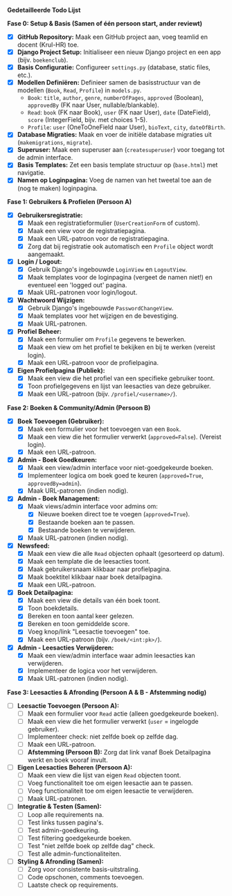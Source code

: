 **Gedetailleerde Todo Lijst**

**Fase 0: Setup & Basis (Samen of één persoon start, ander reviewt)**

- [x] **GitHub Repository:** Maak een GitHub project aan, voeg teamlid en docent (Krul-HR) toe.
- [x] **Django Project Setup:** Initialiseer een nieuw Django project en een app (bijv. `boekenclub`).
- [x] **Basis Configuratie:** Configureer `settings.py` (database, static files, etc.).
- [x] **Modellen Definiëren:** Definieer samen de basisstructuur van de modellen (`Book`, `Read`, `Profile`) in `models.py`.
    - `Book`: `title`, `author`, `genre`, `numberOfPages`, `approved` (Boolean), `approvedBy` (FK naar User, nullable/blankable).
    - `Read`: `book` (FK naar Book), `user` (FK naar User), `date` (DateField), `score` (IntegerField, bijv. met choices 1-5).
    - `Profile`: `user` (OneToOneField naar User), `bioText`, `city`, `dateOfBirth`.
- [x] **Database Migraties:** Maak en voer de initiële database migraties uit (`makemigrations`, `migrate`).
- [x] **Superuser:** Maak een superuser aan (`createsuperuser`) voor toegang tot de admin interface.
- [x] **Basis Templates:** Zet een basis template structuur op (`base.html`) met navigatie.
- [x] **Namen op Loginpagina:** Voeg de namen van het tweetal toe aan de (nog te maken) loginpagina.

**Fase 1: Gebruikers & Profielen (Persoon A)**

- [x] **Gebruikersregistratie:**
    - [x] Maak een registratieformulier (`UserCreationForm` of custom).
    - [x] Maak een view voor de registratiepagina.
    - [x] Maak een URL-patroon voor de registratiepagina.
    - [x] Zorg dat bij registratie ook automatisch een `Profile` object wordt aangemaakt.
- [x] **Login / Logout:**
    - [x] Gebruik Django's ingebouwde `LoginView` en `LogoutView`.
    - [x] Maak templates voor de loginpagina (vergeet de namen niet!) en eventueel een 'logged out' pagina.
    - [x] Maak URL-patronen voor login/logout.
- [x] **Wachtwoord Wijzigen:**
    - [x] Gebruik Django's ingebouwde `PasswordChangeView`.
    - [x] Maak templates voor het wijzigen en de bevestiging.
    - [x] Maak URL-patronen.
- [x] **Profiel Beheer:**
    - [x] Maak een formulier om `Profile` gegevens te bewerken.
    - [x] Maak een view om het profiel te bekijken en bij te werken (vereist login).
    - [x] Maak een URL-patroon voor de profielpagina.
- [x] **Eigen Profielpagina (Publiek):**
    - [x] Maak een view die het profiel van een specifieke gebruiker toont.
    - [x] Toon profielgegevens en lijst van leesacties van deze gebruiker.
    - [x] Maak een URL-patroon (bijv. `/profiel/<username>/`).

**Fase 2: Boeken & Community/Admin (Persoon B)**

- [x] **Boek Toevoegen (Gebruiker):**
    - [x] Maak een formulier voor het toevoegen van een `Book`.
    - [x] Maak een view die het formulier verwerkt (`approved=False`). (Vereist login).
    - [x] Maak een URL-patroon.
- [x] **Admin - Boek Goedkeuren:**
    - [x] Maak een view/admin interface voor niet-goedgekeurde boeken.
    - [x] Implementeer logica om boek goed te keuren (`approved=True`, `approvedBy=admin`).
    - [x] Maak URL-patronen (indien nodig).
- [x] **Admin - Boek Management:**
    - [x] Maak views/admin interface voor admins om:
        - [x] Nieuwe boeken direct toe te voegen (`approved=True`).
        - [x] Bestaande boeken aan te passen.
        - [x] Bestaande boeken te verwijderen.
    - [x] Maak URL-patronen (indien nodig).
- [x] **Newsfeed:**
    - [x] Maak een view die alle `Read` objecten ophaalt (gesorteerd op datum).
    - [x] Maak een template die de leesacties toont.
    - [x] Maak gebruikersnaam klikbaar naar profielpagina.
    - [x] Maak boektitel klikbaar naar boek detailpagina.
    - [x] Maak een URL-patroon.
- [x] **Boek Detailpagina:**
    - [x] Maak een view die details van één boek toont.
    - [x] Toon boekdetails.
    - [x] Bereken en toon aantal keer gelezen.
    - [x] Bereken en toon gemiddelde score.
    - [x] Voeg knop/link "Leesactie toevoegen" toe.
    - [x] Maak een URL-patroon (bijv. `/boek/<int:pk>/`).
- [x] **Admin - Leesacties Verwijderen:**
    - [x] Maak een view/admin interface waar admin leesacties kan verwijderen.
    - [x] Implementeer de logica voor het verwijderen.
    - [x] Maak URL-patronen (indien nodig).

**Fase 3: Leesacties & Afronding (Persoon A & B - Afstemming nodig)**

- [ ] **Leesactie Toevoegen (Persoon A):**
    - [ ] Maak een formulier voor `Read` actie (alleen goedgekeurde boeken).
    - [ ] Maak een view die het formulier verwerkt (`user` = ingelogde gebruiker).
    - [ ] Implementeer check: niet zelfde boek op zelfde dag.
    - [ ] Maak een URL-patroon.
    - [ ] **Afstemming (Persoon B):** Zorg dat link vanaf Boek Detailpagina werkt en boek vooraf invult.
- [ ] **Eigen Leesacties Beheren (Persoon A):**
    - [ ] Maak een view die lijst van eigen `Read` objecten toont.
    - [ ] Voeg functionaliteit toe om eigen leesactie aan te passen.
    - [ ] Voeg functionaliteit toe om eigen leesactie te verwijderen.
    - [ ] Maak URL-patronen.
- [ ] **Integratie & Testen (Samen):**
    - [ ] Loop alle requirements na.
    - [ ] Test links tussen pagina's.
    - [ ] Test admin-goedkeuring.
    - [ ] Test filtering goedgekeurde boeken.
    - [ ] Test "niet zelfde boek op zelfde dag" check.
    - [ ] Test alle admin-functionaliteiten.
- [ ] **Styling & Afronding (Samen):**
    - [ ] Zorg voor consistente basis-uitstraling.
    - [ ] Code opschonen, comments toevoegen.
    - [ ] Laatste check op requirements.
